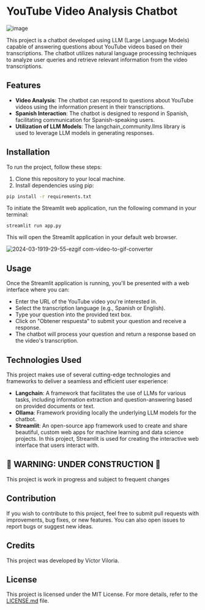 # YouTube Video Analysis Chatbot

![image](https://github.com/ComputingVictor/LLM_Projects/assets/115224707/583ddb13-48d7-49c9-818e-1babbc2b21f4)


This project is a chatbot developed using LLM (Large Language Models) capable of answering questions about YouTube videos based on their transcriptions. The chatbot utilizes natural language processing techniques to analyze user queries and retrieve relevant information from the video transcriptions.

## Features

- **Video Analysis**: The chatbot can respond to questions about YouTube videos using the information present in their transcriptions.
- **Spanish Interaction**: The chatbot is designed to respond in Spanish, facilitating communication for Spanish-speaking users.
- **Utilization of LLM Models**: The langchain_community.llms library is used to leverage LLM models in generating responses.

## Installation

To run the project, follow these steps:

1. Clone this repository to your local machine.
2. Install dependencies using pip:
    
```bash
pip install -r requirements.txt
```
To initiate the Streamlit web application, run the following command in your terminal:
    
    streamlit run app.py
    
This will open the Streamlit application in your default web browser.

![2024-03-1919-29-55-ezgif com-video-to-gif-converter](https://github.com/ComputingVictor/Youtube_Chat/assets/115224707/fc4ab108-075f-481b-b24a-3b0787e3bad5)


## Usage

Once the Streamlit application is running, you'll be presented with a web interface where you can:

- Enter the URL of the YouTube video you're interested in.
- Select the transcription language (e.g., Spanish or English).
- Type your question into the provided text box.
- Click on "Obtener respuesta" to submit your question and receive a response.
- The chatbot will process your question and return a response based on the video's transcription.


## Technologies Used

This project makes use of several cutting-edge technologies and frameworks to deliver a seamless and efficient user experience:

- **Langchain**: A framework that facilitates the use of LLMs for various tasks, including information extraction and question-answering based on provided documents or text.
- **Ollama**: Framework providing locally the underlying LLM models for the chatbot.
- **Streamlit**: An open-source app framework used to create and share beautiful, custom web apps for machine learning and data science projects. In this project, Streamlit is used for creating the interactive web interface that users interact with.


## 🚧 WARNING: UNDER CONSTRUCTION 🚧

This project is work in progress and subject to frequent changes 

## Contribution

If you wish to contribute to this project, feel free to submit pull requests with improvements, bug fixes, or new features. You can also open issues to report bugs or suggest new ideas.

## Credits

This project was developed by Víctor Viloria.

## License

This project is licensed under the MIT License. For more details, refer to the [LICENSE.md](LICENSE.md) file.
